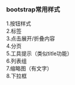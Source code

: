### bootstrap常用样式
1.按钮样式<br>
2.标签<br>
3.点击展开/折叠内容<br>
4.分页<br>
5.工具提示（类似title功能）<br>
6.列表组<br>
7.缩略图（有文字）<br>
8.下拉框
